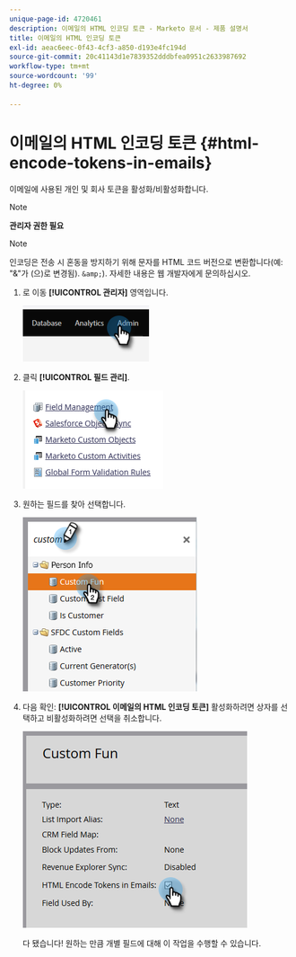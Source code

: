 ```yaml
---
unique-page-id: 4720461
description: 이메일의 HTML 인코딩 토큰 - Marketo 문서 - 제품 설명서
title: 이메일의 HTML 인코딩 토큰
exl-id: aeac6eec-0f43-4cf3-a850-d193e4fc194d
source-git-commit: 20c41143d1e7839352dddbfea0951c2633987692
workflow-type: tm+mt
source-wordcount: '99'
ht-degree: 0%

---
```


# 이메일의 HTML 인코딩 토큰 {#html-encode-tokens-in-emails}

이메일에 사용된 개인 및 회사 토큰을 활성화/비활성화합니다.

>[!NOTE]
>
>**관리자 권한 필요**

>[!NOTE]
>
>인코딩은 전송 시 혼동을 방지하기 위해 문자를 HTML 코드 버전으로 변환합니다(예: &quot;&amp;&quot;가 (으)로 변경됨). `&amp;`). 자세한 내용은 웹 개발자에게 문의하십시오.

1. 로 이동 **[!UICONTROL 관리자]** 영역입니다.

   ![](assets/html-encode-tokens-in-emails-1.png)

1. 클릭 **[!UICONTROL 필드 관리]**.

   ![](assets/html-encode-tokens-in-emails-2.png)

1. 원하는 필드를 찾아 선택합니다.

   ![](assets/html-encode-tokens-in-emails-3.png)

1. 다음 확인: **[!UICONTROL 이메일의 HTML 인코딩 토큰]** 활성화하려면 상자를 선택하고 비활성화하려면 선택을 취소합니다.

   ![](assets/html-encode-tokens-in-emails-4.png)

   다 됐습니다! 원하는 만큼 개별 필드에 대해 이 작업을 수행할 수 있습니다.
